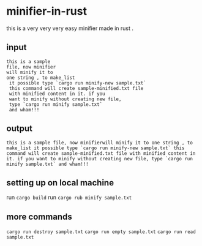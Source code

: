 # minifier-in-rust
this is a very very very easy minifier made in rust .


## input
```
this is a sample 
file, now minifier
will minify it to 
one string , to make_list
 it possible type `cargo run minify-new sample.txt`
 this command will create sample-minified.txt file
 with minified content in it. if you
 want to minify without creating new file,
 type `cargo run minify sample.txt`
 and wham!!!
```
## output
```
this is a sample file, now minifierwill minify it to one string , to make_list it possible type `cargo run minify-new sample.txt` this command will create sample-minified.txt file with minified content in it. if you want to minify without creating new file, type `cargo run minify sample.txt` and wham!!!
```

## setting up on local machine
run `cargo build`
run `cargo rub minify sample.txt`

## more commands
`cargo run destroy sample.txt`
`cargo run empty sample.txt`
`cargo run read sample.txt`
